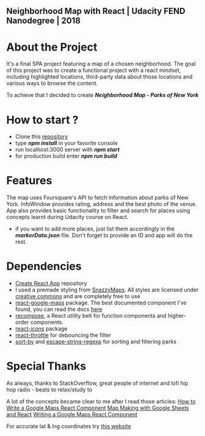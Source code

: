 ## Neighborhood Map with React | Udacity FEND Nanodegree | 2018

# About the Project

It's a final SPA project featuring a map of a chosen neighborhood. The goal of this project was to create a functional project with a react mindset, including highlighted locations, third-party data about those locations and various ways to browse the content.

To achieve that I decided to create **_Neighborhood Map - Parks of New York_**

# How to start ?

* Clone this [repository](https://github.com/soyaposeidon/FEND-Neighborhood-MapApp-React.git)
* type **_npm install_** in your favorite console
* run localhost:3000 server with **_npm start_**
* for production build enter **_npm run build_**

# Features

The map uses Foursquare's API to fetch information about parks of New York. InfoWindow provides rating, address and the best photo of the venue. App also provides basic functionality to filter and search for places using concepts learnt during Udacity course on React.

* if you want to add more places, just list them accordingly in the **_markerData.json_** file. Don't forget to provide an ID and app will do the rest.

# Dependencies

* [Create React App](https://github.com/facebook/create-react-app) repository
* I used a premade styling from [SnazzyMaps](https://snazzymaps.com/style/47/nature). All styles are licensed under [creative commons](https://creativecommons.org/publicdomain/zero/1.0/) and are completely free to use
* [react-google-maps](https://github.com/tomchentw/react-google-maps) package. The best documented component I've found, you can read the docs [here](https://tomchentw.github.io/react-google-maps/)
* [recompose](https://github.com/acdlite/recompose), a React utility belt for function components and higher-order components.
* [react-icons](https://www.npmjs.com/package/react-icons) package
* [react-throttle](https://www.npmjs.com/package/react-throttle) for debouncing the filter
* [sort-by](https://www.npmjs.com/package/sort-by) and [escape-string-regexp](https://www.npmjs.com/package/escape-string-regexp) for sorting and filtering parks

# Special Thanks

As always, thanks to StackOverflow, great people of internet and lofi hip hop radio - beats to relax/study to

A lot of the concepts became clear to me after I read those articles:
[How to Write a Google Maps React Component](https://www.fullstackreact.com/articles/how-to-write-a-google-maps-react-component/)
[Map Making with Google Sheets and React](https://appendto.com/2018/08/map-making-with-google-sheets-and-react/)
[Writing a Google Maps React Component](https://medium.com/@eighteen0seven/writing-a-google-maps-react-component-fae411588a91)

For accurate lat & lng coordinates try [this website](https://www.gps-latitude-longitude.com)